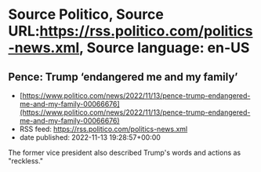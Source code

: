 # Source Politico, Source URL:https://rss.politico.com/politics-news.xml, Source language: en-US

## Pence: Trump ‘endangered me and my family’
 - [https://www.politico.com/news/2022/11/13/pence-trump-endangered-me-and-my-family-00066676](https://www.politico.com/news/2022/11/13/pence-trump-endangered-me-and-my-family-00066676)
 - RSS feed: https://rss.politico.com/politics-news.xml
 - date published: 2022-11-13 19:28:57+00:00

The former vice president also described Trump's words and actions as "reckless."
